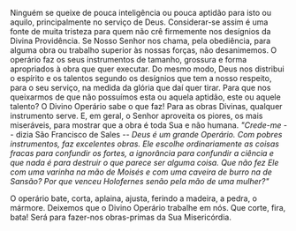 
Ninguém se queixe de pouca inteligência ou pouca aptidão para isto ou aquilo, principalmente no serviço de Deus. Considerar-se assim é uma fonte de muita tristeza para quem não crê firmemente nos desígnios da Divina Providência. Se Nosso Senhor nos chama, pela obediência, para alguma obra ou trabalho superior às nossas forças, não desanimemos. O operário faz os seus instrumentos de tamanho, grossura e forma apropriados à obra que quer executar. Do mesmo modo, Deus nos distribui o espírito e os talentos segundo os desígnios que tem a nosso respeito, para o seu serviço, na medida da glória que daí quer tirar. Para que nos queixarmos de que não possuímos esta ou aquela aptidão, este ou aquele talento? O Divino Operário sabe o que faz! Para as obras Divinas, qualquer instrumento serve. E, em geral, o Senhor aproveita os piores, os mais miseráveis, para mostrar que a obra é toda Sua e não humana. *"Crede-me* -- dizia São Francisco de Sales -- *Deus é um grande Operário. Com pobres instrumentos, faz excelentes obras. Ele escolhe ordinariamente as coisas fracas para confundir os fortes, a ignorância para confundir a ciência e que nada é para destruir o que parece ser alguma coisa. Que não fez Ele com uma varinha na mão de Moisés e com uma caveira de burro na de Sansão? Por que venceu Holofernes senão pela mão de uma mulher?"*

O operário bate, corta, aplaina, ajusta, ferindo a madeira, a pedra, o mármore. Deixemos que o Divino Operário trabalhe em nós. Que corte, fira, bata! Será para fazer-nos obras-primas da Sua Misericórdia.

